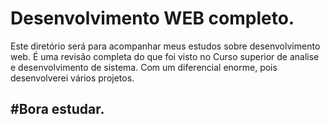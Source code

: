 # Desenvolvimento WEB completo.

Este diretório será para acompanhar meus estudos sobre desenvolvimento web.
É uma revisão completa do que foi visto no Curso superior de analise e desenvolvimento de sistema. Com um diferencial enorme, pois desenvolverei vários projetos.

## #Bora estudar.
